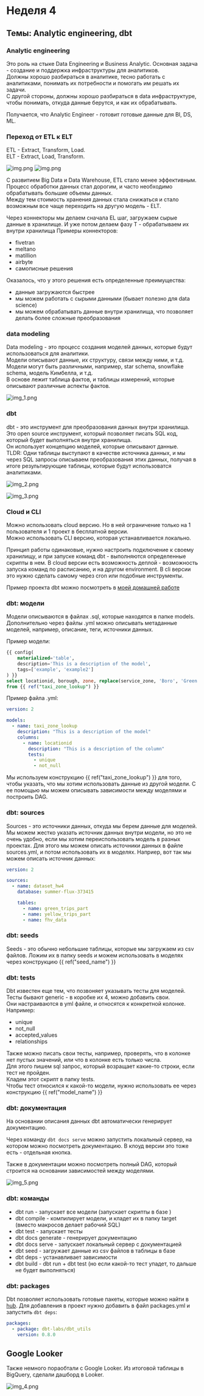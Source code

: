 # Неделя 4
## Темы: Analytic engineering, dbt

### Analytic engineering
Это роль на стыке Data Engineering и Business Analytic. Основная задача - создание и поддержка инфраструктуры для аналитиков.  
Должны хорошо разбираться в аналитике, тесно работать с аналитиками, понимать их потребности и помогать им решать их задачи.  
С другой стороны, должны хорошо разбираться в data инфраструктуре, чтобы понимать, откуда данные берутся, и как их обрабатывать.  

Получается, что Analytic Engineer - готовит готовые данные для BI, DS, ML.

### Переход от ETL к ELT
ETL - Extract, Transform, Load.  
ELT - Extract, Load, Transform.  

![img.png](img/img.png) ![img.png](img11/img.png)

С развитием Big Data и Data Warehouse, ETL стало менее эффективным. Процесс обработки данных стал дорогим, и часто необходимо обрабатывать большие объемы данных.  
Между тем стоимость хранения данных стала снижаться и стало возможным все чаще переходить на другую модель - ELT.  

Через коннекторы мы делаем сначала EL шаг, загружаем сырые данные в хранилище. И уже потом делаем фазу T - обрабатываем их внутри хранилища
Примеры коннекторов:
 - fivetran
 - meltano
 - matillion
 - airbyte
 - самописные решения

Оказалось, что у этого решения есть определенные преимущества:
 - данные загружаются быстрее
 - мы можем работать с сырыми данными (бывает полезно для data science)
 - мы можем обрабатывать данные внутри хранилища, что позволяет делать более сложные преобразования

### data modeling
Data modeling - это процесс создания моделей данных, которые будут использоваться для аналитики.  
Модели описывают данные, их структуру, связи между ними, и т.д.  
Модели могут быть различными, например, star schema, snowflake schema, модель Кимбелла, и т.д.  
В основе лежит таблица фактов, и таблицы измерений, которые описывают различные аспекты фактов.  

![img_1.png](img/img_1.png)

### dbt
dbt - это инструмент для преобразования данных внутри хранилища. Это open source инструмент, который позволяет писать SQL код, который будет выполняться внутри хранилища.   
Он использует концепцию моделей, которые описывают данные.   
TLDR: Одни таблицы выступают в качестве источника данных, и мы через SQL запросы описываем преобразования этих данных, получая в итоге результирующие таблицы, которые будут использоватся аналитиками.  

![img_2.png](img/img_2.png)

![img_3.png](img/img_3.png)


### Cloud и CLI
Можно использовать cloud версию. Но в ней ограничение только на 1 пользователя и 1 проект в бесплатной версии.  
Можно использовать CLI версию, которая устанавливается локально.

Принцип работы одинаковые, нужно настроить подключение к своему хранилищу, и при запуске команд dbt - выполняются определенные скрипты в нем.
В cloud версии есть возможность деплой - возможность запуска команд по расписанию, и на другом environment.
В cli версии это нужно сделать самому через cron или подобные инструменты.

Пример проекта dbt можно посмотреть в [моей домашней работе](../../week4_dbt/dbt)

### dbt: модели
Модели описываются в файлах .sql, которые находятся в папке models.  
Дополнительно через файлы .yml можно описывать метаданные моделей, например, описание, теги, источники данных.

Пример модели:
```sql
{{ config(
    materialized='table',
    description='This is a description of the model',
    tags=['example', 'example2']
) }}
select locationid, borough, zone, replace(service_zone, 'Boro', 'Green') as service_zone
from {{ ref("taxi_zone_lookup") }}
```

Пример файла .yml:
```yml
version: 2

models:
  - name: taxi_zone_lookup
    description: "This is a description of the model"
    columns:
      - name: locationid
        description: "This is a description of the column"
        tests:
          - unique
          - not_null
```

Мы используем конструкцию {{ ref("taxi_zone_lookup") }} для того, чтобы указать, что мы хотим использовать данные из другой модели. С ее помощью мы можем описывать зависимости между моделями и построить DAG.


### dbt: sources

Sources - это источники данных, откуда мы берем данные для моделей.
Мы можем жестко указать источник данных внутри модели, но это не очень удобно, если мы хотим переиспользовать модель в разных проектах.
Для этого мы можем описать источники данных в файле sources.yml, и потом использовать их в моделях.
Наприер, вот так мы можем описать источник данных:
```yml
version: 2

sources:
  - name: dataset_hw4
    database: summer-flux-373415

    tables:
      - name: green_trips_part
      - name: yellow_trips_part
      - name: fhv_data
```

### dbt: seeds
Seeds - это обычно небольшие таблицы, которые мы загружаем из csv файлов. 
Ложим их в папку seeds и можем использовать в моделях через конструкцию {{ ref("seed_name") }}

### dbt: tests
Dbt известен еще тем, что позвоняет указывать тесты для моделей.
Тесты бывают generic - в коробке их 4, можно добавить свои.  
Они настраиваются в yml файле, и относятся к конкретной колонке.
Например:
- unique
- not_null
- accepted_values
- relationships

Также можно писать свои тесты, например, проверять, что в колонке нет пустых значений, или что в колонке есть только числа.  
Для этого пишем sql запрос, который возращает какие-то строки, если тест не пройден.  
Кладем этот скрипт в папку tests.  
Чтобы тест относился к какой-то модели, нужно использовать ее через конструкцию {{ ref("model_name") }}

### dbt: документация

На основании описания данных dbt автоматически генерирует документацию.

Через команду `dbt docs serve` можно запустить локальный сервер, на котором можно посмотреть документацию. В клоуд версии это тоже есть - отдельная кнопка.

Также в документации можно посмотреть полный DAG, который строится на основании зависимостей между моделями.

![img_5.png](img/img_5.png)

### dbt: команды

- dbt run - запускает все модели (запускает скрипты в базе )
- dbt compile - компилирует модели, и кладет их в папку target (вместо макросов делает рабочий SQL)
- dbt test - запускает тесты
- dbt docs generate - генерирует документацию
- dbt docs serve - запускает локальный сервер с документацией
- dbt seed - загружает данные из csv файлов в таблицы в базе
- dbt deps - устанавливает зависимости
- dbt build - dbt run + dbt test (но если какой-то тест упадет, то дальше не будет выполняться)

### dbt: packages

Dbt позволяет использовать готовые пакеты, которые можно найти в [hub](https://hub.getdbt.com/).
Для добавления в проект нужно добавить в файл packages.yml и запустить `dbt deps`:
```yml
packages:
  - package: dbt-labs/dbt_utils
    version: 0.8.0
```


## Google Looker

Также немного пораобтали с Google Looker. Из итоговой таблицы в BigQuery, сделали дашборд в Looker.

![img_4.png](img/img_4.png)









